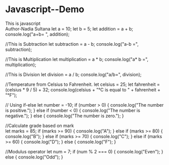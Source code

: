 # Javascript--Demo
This is javascript
<br>
Author-Nadia Sultana
let a = 10;
let b = 5;
let addition = a + b;
console.log("a+b= ", addition);

//This is Subtraction
let subtraction = a - b;
console.log("a-b =", subtraction);

//This is Multiplication
let multiplication = a * b;
console.log("a* b =", multiplication);

//This is Division
let division = a / b;
console.log("a/b=", division);

//Temperature from Celsius to Fahrenheit.
let celsius = 25;
let fahrenheit = (celsius * 9 / 5) + 32;
console.log(celsius + "°C is equal to " + fahrenheit + "°F");

// Using if-else
let number = -10;
if (number > 0) {
    console.log("The number is positive.");
} else if (number < 0) {
    console.log("The number is negative.");
} else {
    console.log("The number is zero.");
}

//Calculate grade based on mark   
let marks = 85;
if (marks >= 90) {
    console.log("A");
} else if (marks >= 80) {
    console.log("B");
} else if (marks >= 70) {
    console.log("C");
} else if (marks >= 60) {
    console.log("D");
} else {
    console.log("F");
}


//Modulus operator
let num = 7;
if (num % 2 === 0) {
    console.log("Even");
} else {
    console.log("Odd");
}

